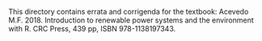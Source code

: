 This directory contains errata and corrigenda for the textbook: 
Acevedo M.F. 2018. Introduction to renewable power systems and the environment with R. CRC Press, 439 pp, ISBN 978-1138197343.  
